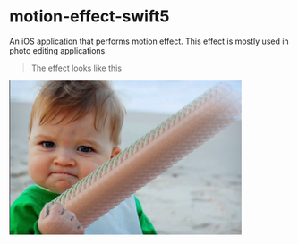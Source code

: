 # motion-effect-swift5
An iOS application that performs motion effect. This effect is mostly used in photo editing applications.

> The effect looks like this

![](https://github.com/hsnbsrbalaban/motion-effect-swift5/blob/master/boo-yah.png?raw=true)
